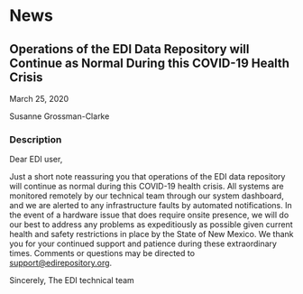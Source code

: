 # News

## Operations of the EDI Data Repository will Continue as Normal During this COVID-19 Health Crisis

March 25, 2020

Susanne Grossman-Clarke

### Description



Dear EDI user,

Just a short note reassuring you that operations of the EDI data repository will continue as normal during this COVID-19 health crisis. All systems are monitored remotely by our technical team through our system dashboard, and we are alerted to any infrastructure faults by automated notifications. In the event of a hardware issue that does require onsite presence, we will do our best to address any problems as expeditiously as possible given current health and safety restrictions in place by the State of New Mexico. We thank you for your continued support and patience during these extraordinary times. Comments or questions may be directed to [support@edirepository.org](mailto:support@edirepository.org).

Sincerely,
The EDI technical team

<!-- News -->